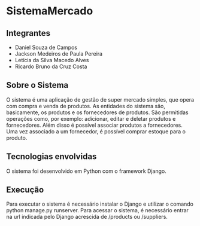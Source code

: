 # SistemaMercado

## Integrantes

- Daniel Souza de Campos
- Jackson Medeiros de Paula Pereira
- Letícia da Silva Macedo Alves
- Ricardo Bruno da Cruz Costa

## Sobre o Sistema
  O sistema é uma aplicação de gestão de super mercado simples, que opera com compra e venda de produtos. As entidades do sistema são, basicamente, os produtos e os fornecedores de produtos. São permitidas operações como, por exemplo: adicionar, editar e deletar produtos e fornecedores. Além disso é possível associar produtos a fornecedores. Uma vez associado a um fornecedor, é possível comprar estoque para o produto.
  
## Tecnologias envolvidas

O sistema foi desenvolvido em Python com o framework Django.

## Execução

Para executar o sistema é necessário instalar o Django e utilizar o comando python manage.py runserver. Para acessar o sistema, é necessário entrar na url indicada pelo Django acrescida de /products ou /suppliers.
